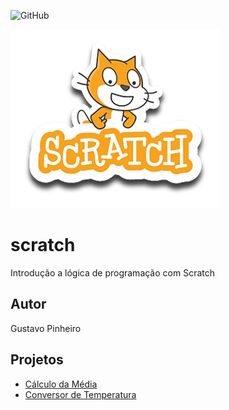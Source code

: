 ![GitHub](https://img.shields.io/github/license/pinheiro22/scratch?style=flat-query)

![Scratch](https://github.com/pinheiro22/scratch/blob/main/assets/icons/scratch.png)

# scratch
Introdução a lógica de programação com Scratch
## Autor
Gustavo Pinheiro 
## Projetos
- [Cálculo da Média](https://scratch.mit.edu/projects/881964109/)
- [Conversor de Temperatura](https://scratch.mit.edu/projects/882607784/)

